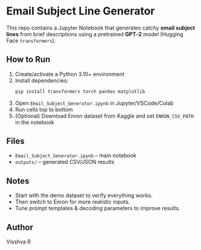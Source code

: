 # Email Subject Line Generator

This repo contains a Jupyter Notebook that generates catchy **email subject lines** from brief descriptions using a pretrained **GPT‑2** model (Hugging Face `transformers`).

## How to Run
1. Create/activate a Python 3.10+ environment
2. Install dependencies:
   ```bash
   pip install transformers torch pandas matplotlib
   ```
3. Open `Email_Subject_Generator.ipynb` in Jupyter/VSCode/Colab
4. Run cells top to bottom
5. (Optional) Download Enron dataset from Kaggle and set `ENRON_CSV_PATH` in the notebook

## Files
- `Email_Subject_Generator.ipynb` – main notebook
- `outputs/` – generated CSV/JSON results

## Notes
- Start with the demo dataset to verify everything works.
- Then switch to Enron for more realistic inputs.
- Tune prompt templates & decoding parameters to improve results.

## Author
Visshva R

